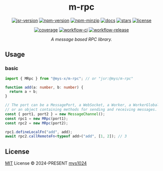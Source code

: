 <div align="center">

# m-rpc

[![jsr-version](https://img.shields.io/jsr/v/%40mys/m-rpc?style=flat-square&color=%23f7df1e)](https://jsr.io/@mys/m-rpc)
[![npm-version](https://img.shields.io/npm/v/%40mys-x%2Fm-rpc?style=flat-square&color=%23cb3837)](https://www.npmjs.com/package/@mys-x/m-rpc)
[![npm-minzip](https://img.shields.io/bundlephobia/minzip/%40mys-x%2Fm-rpc?style=flat-square&label=minzip)](https://bundlephobia.com/package/@mys-x/m-rpc)
[![docs](https://img.shields.io/badge/docs-reference-blue?style=flat-square)](https://jsr.io/@mys/m-rpc/doc?style=flat-square)
[![stars](https://img.shields.io/github/stars/mys1024/m-rpc?style=flat-square)](https://github.com/mys1024/m-rpc)
[![license](https://img.shields.io/github/license/mys1024/m-rpc?&style=flat-square)](./LICENSE)

[![coverage](https://img.shields.io/codecov/c/github/mys1024/m-rpc?style=flat-square)](https://app.codecov.io/gh/mys1024/m-rpc)
[![workflow-ci](https://img.shields.io/github/actions/workflow/status/mys1024/m-rpc/ci.yml?label=ci&style=flat-square)](https://github.com/mys1024/m-rpc/actions/workflows/ci.yml)
[![workflow-release](https://img.shields.io/github/actions/workflow/status/mys1024/m-rpc/release.yml?label=release&style=flat-square)](https://github.com/mys1024/m-rpc/actions/workflows/release.yml)

_A message based RPC library._

</div>

## Usage

### basic

```typescript
import { MRpc } from "@mys-x/m-rpc"; // or "jsr:@mys/m-rpc"

function add(a: number, b: number) {
  return a + b;
}

// The port can be a MessagePort, a WebSocket, a Worker, a WorkerGlobalScope,
// or an object containing methods for sending and receiving messages.
const { port1, port2 } = new MessageChannel();
const rpc1 = new MRpc(port1);
const rpc2 = new MRpc(port2);

rpc1.defineLocalFn("add", add);
await rpc2.callRemoteFn<typeof add>("add", [1, 2]); // 3
```

## License

[MIT](./LICENSE) License &copy; 2024-PRESENT
[mys1024](https://github.com/mys1024)
